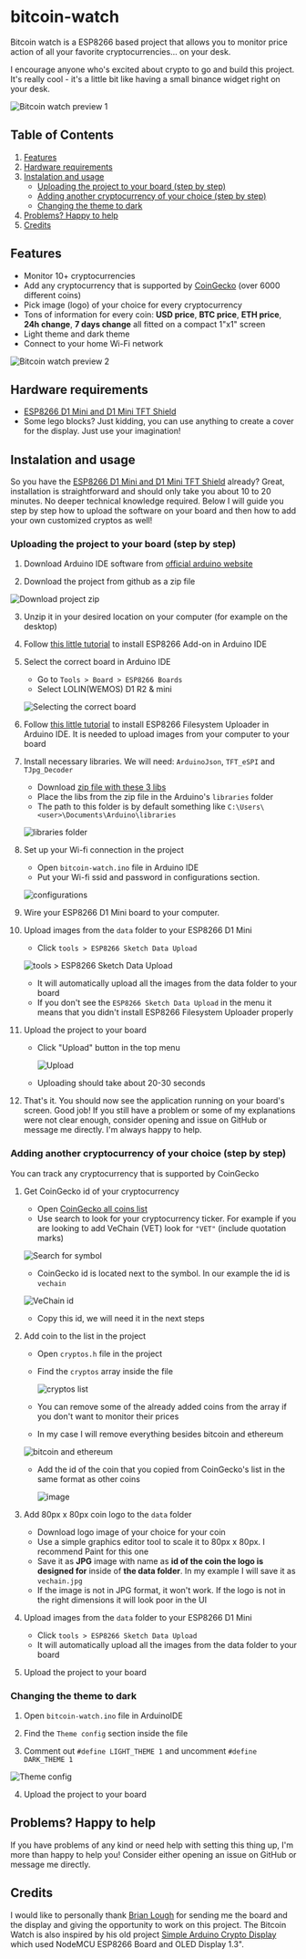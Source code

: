 # bitcoin-watch

Bitcoin watch is a ESP8266 based project that allows you to monitor price action of all your favorite cryptocurrencies... on your desk.

I encourage anyone who's excited about crypto to go and build this project. It's really cool - it's a little bit like having a small binance widget right on your desk.

![Bitcoin watch preview 1](https://user-images.githubusercontent.com/42513971/115114340-0c463700-9f8f-11eb-8d2f-fdf4941b01d9.png)

## Table of Contents

1. [Features](#features)
2. [Hardware requirements](#hardware-requirements)
3. [Instalation and usage](#instalation-and-usage)
   - [Uploading the project to your board (step by step)](#uploading-the-project-to-your-board-step-by-step)
   - [Adding another cryptocurrency of your choice (step by step)](#adding-another-cryptocurrency-of-your-choice-step-by-step)
   - [Changing the theme to dark](#changing-the-theme-to-dark)
4. [Problems? Happy to help](#problems-happy-to-help)
5. [Credits](#credits)

## Features

- Monitor 10+ cryptocurrencies
- Add any cryptocurrency that is supported by [CoinGecko](https://www.coingecko.com/en) (over 6000 different coins)
- Pick image (logo) of your choice for every cryptocurrency
- Tons of information for every coin: **USD price**, **BTC price**, **ETH price**, **24h change**, **7 days change** all fitted on a compact 1"x1" screen
- Light theme and dark theme
- Connect to your home Wi-Fi network

![Bitcoin watch preview 2](https://user-images.githubusercontent.com/42513971/115114455-cccc1a80-9f8f-11eb-808a-844e0c1587e6.jpg)

## Hardware requirements

- [ESP8266 D1 Mini and D1 Mini TFT Shield](https://www.tindie.com/products/brianlough/d1-mini-tft-shield/)
- Some lego blocks? Just kidding, you can use anything to create a cover for the display. Just use your imagination!

## Instalation and usage

So you have the [ESP8266 D1 Mini and D1 Mini TFT Shield](https://www.tindie.com/products/brianlough/d1-mini-tft-shield/) already? Great, installation is straightforward and should only take you about 10 to 20 minutes. No deeper technical knowledge required. Below I will guide you step by step how to upload the software on your board and then how to add your own customized cryptos as well!

### Uploading the project to your board (step by step)

1. Download Arduino IDE software from [official arduino website](https://www.arduino.cc/en/software)

2. Download the project from github as a zip file

![Download project zip](https://user-images.githubusercontent.com/42513971/115114807-71029100-9f91-11eb-8991-8d7b9ff79264.png)

3. Unzip it in your desired location on your computer (for example on the desktop)

4. Follow [this little tutorial](https://randomnerdtutorials.com/how-to-install-esp8266-board-arduino-ide/) to install ESP8266 Add-on in Arduino IDE

5. Select the correct board in Arduino IDE

   - Go to `Tools > Board > ESP8266 Boards`
   - Select LOLIN(WEMOS) D1 R2 & mini

   ![Selecting the correct board](https://user-images.githubusercontent.com/42513971/115115313-0bfc6a80-9f94-11eb-9986-cb76401a8d2d.png)

6. Follow [this little tutorial](https://randomnerdtutorials.com/install-esp8266-filesystem-uploader-arduino-ide/) to install ESP8266 Filesystem Uploader in Arduino IDE. It is needed to upload images from your computer to your board

7. Install necessary libraries. We will need: `ArduinoJson`, `TFT_eSPI` and `TJpg_Decoder`

   - Download [zip file with these 3 libs](https://mega.nz/file/sPxQDSaY#1J7xJJsQ-JYTtRYMIueGydp0YMmAIVoMK3y47RF4u0w)
   - Place the libs from the zip file in the Arduino's `libraries` folder
   - The path to this folder is by default something like `C:\Users\<user>\Documents\Arduino\libraries`

   ![libraries folder](https://user-images.githubusercontent.com/42513971/115115939-5e8b5600-9f97-11eb-8dad-119e9db87f13.png)

8. Set up your Wi-fi connection in the project

   - Open `bitcoin-watch.ino` file in Arduino IDE
   - Put your Wi-fi ssid and password in configurations section.

   ![configurations](https://user-images.githubusercontent.com/42513971/115146247-f18ac580-a055-11eb-9cea-91bc02491a16.png)

9. Wire your ESP8266 D1 Mini board to your computer.

10. Upload images from the `data` folder to your ESP8266 D1 Mini

    - Click `tools > ESP8266 Sketch Data Upload`

    ![tools > ESP8266 Sketch Data Upload](https://user-images.githubusercontent.com/42513971/115118042-b75fec00-9fa1-11eb-81b1-b37a08d099b0.png)

    - It will automatically upload all the images from the data folder to your board
    - If you don't see the `ESP8266 Sketch Data Upload` in the menu it means that you didn't install ESP8266 Filesystem Uploader properly

11. Upload the project to your board

    - Click "Upload" button in the top menu

      ![Upload](https://user-images.githubusercontent.com/42513971/115117074-1cfda980-9f9d-11eb-9821-672d6c9618b0.png)

    - Uploading should take about 20-30 seconds

12. That's it. You should now see the application running on your board's screen. Good job! If you still have a problem or some of my explanations were not clear enough, consider opening and issue on GitHub or message me directly. I'm always happy to help.

### Adding another cryptocurrency of your choice (step by step)

You can track any cryptocurrency that is supported by CoinGecko

1. Get CoinGecko id of your cryptocurrency

   - Open [CoinGecko all coins list](https://api.coingecko.com/api/v3/coins/list?include_platform=false)
   - Use search to look for your cryptocurrency ticker. For example if you are looking to add VeChain (VET) look for `"VET"` (include quotation marks)

   ![Search for symbol](https://user-images.githubusercontent.com/42513971/115117474-00627100-9f9f-11eb-84e7-10f8c1c05d7a.png)

   - CoinGecko id is located next to the symbol. In our example the id is `vechain`

   ![VeChain id](https://user-images.githubusercontent.com/42513971/115117518-3f90c200-9f9f-11eb-8421-cefbaaf0fa92.png)

   - Copy this id, we will need it in the next steps

2. Add coin to the list in the project

   - Open `cryptos.h` file in the project
   - Find the `cryptos` array inside the file

     ![cryptos list](https://user-images.githubusercontent.com/42513971/115117565-88487b00-9f9f-11eb-8b42-7c646b9c69b6.png)

   - You can remove some of the already added coins from the array if you don't want to monitor their prices

   - In my case I will remove everything besides bitcoin and ethereum

   ![bitcoin and ethereum](https://user-images.githubusercontent.com/42513971/115117625-d78eab80-9f9f-11eb-8279-e9b90dfe5e71.png)

   - Add the id of the coin that you copied from CoinGecko's list in the same format as other coins

     ![image](https://user-images.githubusercontent.com/42513971/115117674-1886c000-9fa0-11eb-8f30-9bf8db12b5f1.png)

3. Add 80px x 80px coin logo to the `data` folder

   - Download logo image of your choice for your coin
   - Use a simple graphics editor tool to scale it to 80px x 80px. I recommend Paint for this one
   - Save it as **JPG** image with name as **id of the coin the logo is designed for** inside of **the data folder**. In my example I will save it as `vechain.jpg`
   - If the image is not in JPG format, it won't work. If the logo is not in the right dimensions it will look poor in the UI

4. Upload images from the `data` folder to your ESP8266 D1 Mini

   - Click `tools > ESP8266 Sketch Data Upload`
   - It will automatically upload all the images from the data folder to your board

5. Upload the project to your board

### Changing the theme to dark

1. Open `bitcoin-watch.ino` file in ArduinoIDE

2. Find the `Theme config` section inside the file

3. Comment out `#define LIGHT_THEME 1` and uncomment `#define DARK_THEME 1`

![Theme config](https://user-images.githubusercontent.com/42513971/115146368-8261a100-a056-11eb-9eab-1a3aa7d8be79.png)

4. Upload the project to your board

## Problems? Happy to help

If you have problems of any kind or need help with setting this thing up, I'm more than happy to help you! Consider either opening an issue on GitHub or message me directly.

## Credits

I would like to personally thank [Brian Lough](https://github.com/witnessmenow) for sending me the board and the display and giving the opportunity to work on this project. The Bitcoin Watch is also inspired by his old project [Simple Arduino Crypto Display](https://github.com/witnessmenow/simple-arduino-crypto-display) which used NodeMCU ESP8266 Board and OLED Display 1.3".
